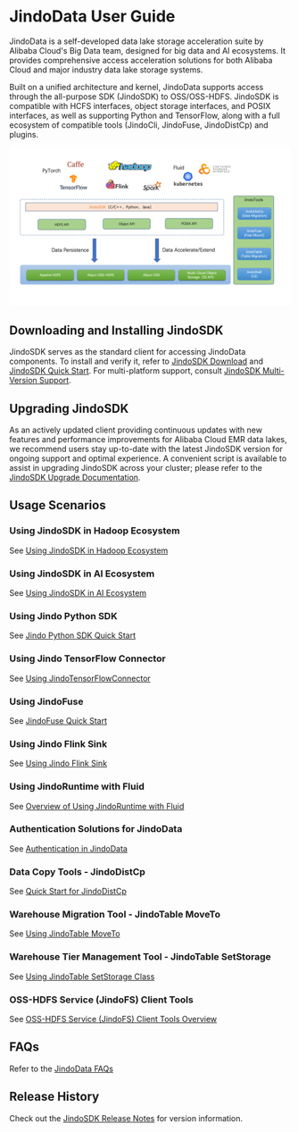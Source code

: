 # JindoData User Guide

JindoData is a self-developed data lake storage acceleration suite by Alibaba Cloud's Big Data team, designed for big data and AI ecosystems. It provides comprehensive access acceleration solutions for both Alibaba Cloud and major industry data lake storage systems.

Built on a unified architecture and kernel, JindoData supports access through the all-purpose SDK (JindoSDK) to OSS/OSS-HDFS. JindoSDK is compatible with HCFS interfaces, object storage interfaces, and POSIX interfaces, as well as supporting Python and TensorFlow, along with a full ecosystem of compatible tools (JindoCli, JindoFuse, JindoDistCp) and plugins.

![JindoData](image/jindodata-arch.png)

## Downloading and Installing JindoSDK

JindoSDK serves as the standard client for accessing JindoData components. To install and verify it, refer to [JindoSDK Download](jindosdk/jindosdk_download.md) and [JindoSDK Quick Start](jindosdk/jindosdk_quickstart.md). For multi-platform support, consult [JindoSDK Multi-Version Support](jindosdk/jindosdk_deployment_multi_platform.md).

## Upgrading JindoSDK

As an actively updated client providing continuous updates with new features and performance improvements for Alibaba Cloud EMR data lakes, we recommend users stay up-to-date with the latest JindoSDK version for ongoing support and optimal experience. A convenient script is available to assist in upgrading JindoSDK across your cluster; please refer to the [JindoSDK Upgrade Documentation](upgrade/emr2_upgrade_jindosdk.md).

## Usage Scenarios

### Using JindoSDK in Hadoop Ecosystem

See [Using JindoSDK in Hadoop Ecosystem](jindosdk/jindosdk_deployment_hadoop.md)

### Using JindoSDK in AI Ecosystem

See [Using JindoSDK in AI Ecosystem](jindosdk/jindosdk_deployment_ai.md)

### Using Jindo Python SDK

See [Jindo Python SDK Quick Start](jindosdk/python/pyjindo_quickstart.md)

### Using Jindo TensorFlow Connector

See [Using JindoTensorFlowConnector](jindosdk/tensorflow/jindosdk_on_tensorflow.md)

### Using JindoFuse

See [JindoFuse Quick Start](jindofuse/jindofuse_quickstart.md)

### Using Jindo Flink Sink

See [Using Jindo Flink Sink](jindosdk/flink/jindosdk_on_flink.md)

### Using JindoRuntime with Fluid

See [Overview of Using JindoRuntime with Fluid](fluid-jindoruntime/jindo_fluid_overview.md)

### Authentication Solutions for JindoData

See [Authentication in JindoData](jindoauth/jindoauth_emr-next_kerberos.md)

### Data Copy Tools - JindoDistCp

See [Quick Start for JindoDistCp](jindotools/jindodistcp_quickstart.md)

### Warehouse Migration Tool - JindoTable MoveTo

See [Using JindoTable MoveTo](jindotools/jindotable_moveto.md)

### Warehouse Tier Management Tool - JindoTable SetStorage

See [Using JindoTable SetStorage Class](jindotools/jindotable_set_storage_class.md)

### OSS-HDFS Service (JindoFS) Client Tools

See [OSS-HDFS Service (JindoFS) Client Tools Overview](jindofs/jindofs_client_tools.md)

## FAQs

Refer to the [JindoData FAQs](faq.md)

## Release History

Check out the [JindoSDK Release Notes](releases.md) for version information.